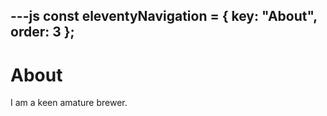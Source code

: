 ---js
const eleventyNavigation = {
	key: "About",
	order: 3
};
---
# About

I am a keen amature brewer.
